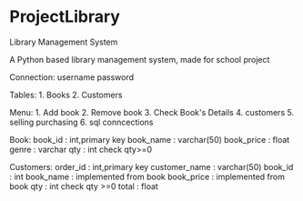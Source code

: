 # ProjectLibrary
Library Management System

A Python based library management system, made for school project


Connection:
    username
    password


Tables:
    1. Books
    2. Customers


Menu:
    1. Add book
    2. Remove book
    3. Check Book's Details
    4. customers
    5. selling purchasing
    6. sql conncections


Book: 
    book_id : int,primary key
    book_name : varchar(50)
    book_price : float
    genre : varchar
    qty : int check qty>=0


Customers:
    order_id : int,primary key
    customer_name : varchar(50)
    book_id : int
    book_name : implemented from book
    book_price : implemented from book
    qty : int check qty >=0
    total : float

